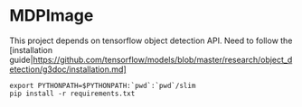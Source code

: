 # MDPImage
This project depends on tensorflow object detection API. Need to follow the [installation guide|https://github.com/tensorflow/models/blob/master/research/object_detection/g3doc/installation.md]

```
export PYTHONPATH=$PYTHONPATH:`pwd`:`pwd`/slim
pip install -r requirements.txt
```
